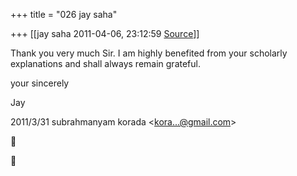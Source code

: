 +++
title = "026 jay saha"

+++
[[jay saha	2011-04-06, 23:12:59 [Source](https://groups.google.com/g/bvparishat/c/L_kwhKsNAvE)]]



Thank you very much Sir. I am highly benefited from your scholarly explanations and shall always remain grateful.

your sincerely

Jay   
  

2011/3/31 subrahmanyam korada \<[kora...@gmail.com]()\>





